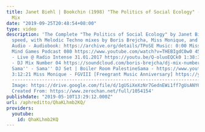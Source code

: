 ```yaml
---
title: Janet Biehl | Bookchin (1998) "The Politics of Social Ecology" - Melodic Techno
  Mix
date: "2019-09-25T20:48:54+08:00"
type: video
description: 'The Complete "The Politics of Social Ecology" by Janet Biehl at +~15%
  speed, with Melodic Techno mixes by Boris Brejcha, Miss Monique, and Sama''. ----------------------------------------------------------------------------------
  Audio - Audiobook: https://archive.org/details/TPoSE Music: 0:00 Miss Monique -
  Mind Games Podcast 080 https://www.youtube.com/watch?v=THEBIgdC0w0 45:24 Miss Monique
  - Live @ Radio Intense 31.01.2017 https://youtu.be/Q-oluoEQCk0 1:38:39 Boris Brejcha
  - DJ Mix Number 04 https://soundcloud.com/boris-brejcha/dj-mix-number-04 2:21:51
  Sama'' - Sama'' DJ Set | Boiler Room PalestineSama - https://www.youtube.com/watch?v=x9VYKrtziSg
  3:12:21 Miss Monique - FGVIII [Freegrant Music Anniversary] https://youtu.be/-RCtCKYiriA
  ----------------------------------------------------------------------------------
  Image: https://drive.google.com/file/d/1gUSiXeXzNr7GednEWi1ff7gUsANY6vRF/view?usp=sharing
  Created From: https://www.zerochan.net/full/1054154'
publishdate: "2019-05-10T13:29:12.000Z"
url: /aphreditto/QhaKLhmb2KQ/
providers:
  youtube:
    id: QhaKLhmb2KQ
---
```

